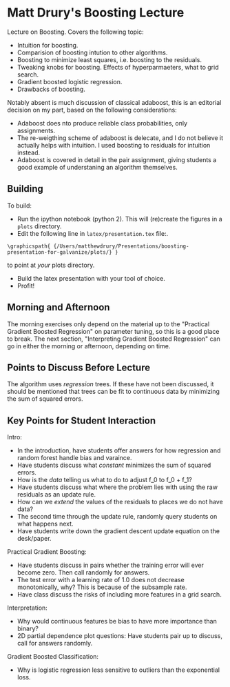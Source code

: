 Matt Drury's Boosting Lecture
=============================

Lecture on Boosting.  Covers the following topic:

  - Intuition for boosting.
  - Comparision of boosting intution to other algorithms.
  - Boosting to minimize least squares, i.e. boosting to the residuals.
  - Tweaking knobs for boosting.  Effects of hyperparmaeters, what to grid search.
  - Gradient boosted logistic regression.
  - Drawbacks of boosting.

Notably absent is much discussion of classical adaboost, this is an editorial decision on my part, based on the following considerations:

  - Adaboost does nto produce reliable class probabilities, only assignments.
  - The re-weigthing scheme of adaboost is delecate, and I do not believe it actually helps with intuition.  I used boosting to residuals for intuition instead.
  - Adaboost is covered in detail in the pair assignment, giving students a good example of understaning an algorithm themselves.

Building
--------

To build:

  - Run the ipython notebook (python 2).  This will (re)create the figures in a `plots` directory.
  - Edit the following line in `latex/presentation.tex` file:.
```
\graphicspath{ {/Users/matthewdrury/Presentations/boosting-presentation-for-galvanize/plots/} }
```
to point at *your* plots directory.
  - Build the latex presentation with your tool of choice.
  - Profit!


Morning and Afternoon
---------------------

The morning exercises only depend on the material up to the "Practical Gradient Boosted Regression" on parameter tuning, so this is a good place to break.  The next section, "Interpreting Gradient Boosted Regression" can go in either the morning or afternoon, depending on time.


Points to Discuss Before Lecture
--------------------------------

The algorithm uses *regression* trees.  If these have not been discussed, it should be mentioned that trees can be fit to continuous data by minimizing the sum of squared errors.



Key Points for Student Interaction
----------------------------------

Intro:

  - In the introduction, have students offer answers for how regression and random forest handle bias and varaince.
  - Have students discuss what *constant* minimizes the sum of squared errors.
  - How is the *data* telling us what to do to adjust f_0 to f_0 + f_1?
  - Have students discuss what where the problem lies with using the raw residuals as an update rule.
  - How can we *extend* the values of the residuals to places we do not have data?
  - The second time through the update rule, randomly query students on what happens next.
  - Have students write down the gradient descent update equation on the desk/paper.

Practical Gradient Boosting:

  - Have students discuss in pairs whether the training error will ever become zero.  Then call randomly for answers.
  - The test error with a learning rate of 1.0 does not decrease monotonically, why?  This is because of the subsample rate.
  - Have class discuss the risks of including more features in a grid search.

Interpretation:

  - Why would continuous features be bias to have more importance than binary?
  - 2D partial dependence plot questions: Have students pair up to discuss, call for answers randomly.

Gradient Boosted Classification:

  - Why is logistic regression less sensitive to outliers than the exponential loss.
